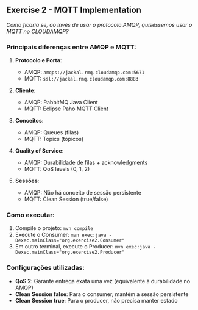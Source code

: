 ## Exercise 2 - MQTT Implementation

*Como ficaria se, ao invés de usar o protocolo AMQP, quiséssemos usar o MQTT no CLOUDAMQP?*

### Principais diferenças entre AMQP e MQTT:

1. **Protocolo e Porta**:
   - AMQP: `amqps://jackal.rmq.cloudamqp.com:5671`
   - MQTT: `ssl://jackal.rmq.cloudamqp.com:8883`

2. **Cliente**:
   - AMQP: RabbitMQ Java Client
   - MQTT: Eclipse Paho MQTT Client

3. **Conceitos**:
   - AMQP: Queues (filas)
   - MQTT: Topics (tópicos)

4. **Quality of Service**:
   - AMQP: Durabilidade de filas + acknowledgments
   - MQTT: QoS levels (0, 1, 2)

5. **Sessões**:
   - AMQP: Não há conceito de sessão persistente
   - MQTT: Clean Session (true/false)

### Como executar:

1. Compile o projeto: `mvn compile`
2. Execute o Consumer: `mvn exec:java -Dexec.mainClass="org.exercise2.Consumer"`
3. Em outro terminal, execute o Producer: `mvn exec:java -Dexec.mainClass="org.exercise2.Producer"`

### Configurações utilizadas:

- **QoS 2**: Garante entrega exata uma vez (equivalente à durabilidade no AMQP)
- **Clean Session false**: Para o consumer, mantém a sessão persistente
- **Clean Session true**: Para o producer, não precisa manter estado 